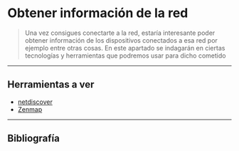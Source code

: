 # Obtener información de la red
> Una vez consigues conectarte a la red, estaría interesante poder obtener información de los dispositivos conectados a esa red por ejemplo entre otras cosas. En este apartado se indagarán en ciertas tecnologías y herramientas que podremos usar para dicho cometido

---

## Herramientas a ver
- [netdiscover](netdiscover)
- [Zenmap](zenmap)

---

## Bibliografía
